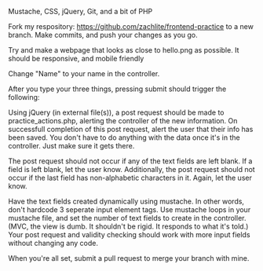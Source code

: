 Mustache, CSS, jQuery, Git, and a bit of PHP

Fork my respository: https://github.com/zachlite/frontend-practice  to a new branch.  Make commits, and push your changes as you go.


Try and make a webpage that looks as close to hello.png as possible.  It should be responsive, and mobile friendly

Change "Name" to your name in the controller.

After you type your three things, pressing submit should trigger the following:

Using jQuery (in external file(s)), a post request should be made to practice_actions.php, alerting the controller of the new information. On successfull completion of this post request, alert the user that their info has been saved.  You don't have to do anything with the data once it's in the controller.  Just make sure it gets there.


The post request should not occur if any of the text fields are left blank.  If a field is left blank, let the user know. Additionally, the post request should not occur if the last field has non-alphabetic characters in it.  Again, let the user know.


Have the text fields created dynamically using mustache.  In other words, don't hardcode 3 seperate input element tags.  Use mustache loops in your mustache file, and set the number of text fields to create in the controller. (MVC, the view is dumb.  It shouldn't be rigid.  It responds to what it's told.) Your post request and validity checking should work with more input fields without changing any code.


When you're all set, submit a pull request to merge your branch with mine.

